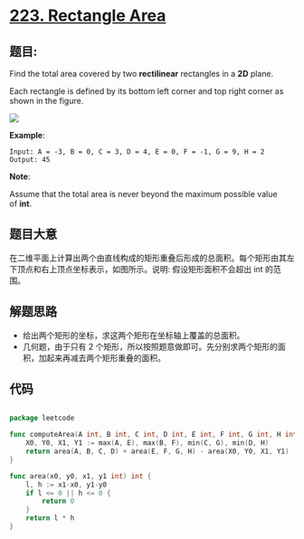 # [223. Rectangle Area](https://leetcode.com/problems/rectangle-area/)


## 题目:

Find the total area covered by two **rectilinear** rectangles in a **2D** plane.

Each rectangle is defined by its bottom left corner and top right corner as shown in the figure.

![](https://assets.leetcode-cn.com/aliyun-lc-upload/uploads/2018/10/22/rectangle_area.png)

**Example**:

    Input: A = -3, B = 0, C = 3, D = 4, E = 0, F = -1, G = 9, H = 2
    Output: 45

**Note**:

Assume that the total area is never beyond the maximum possible value of **int**.



## 题目大意

在二维平面上计算出两个由直线构成的矩形重叠后形成的总面积。每个矩形由其左下顶点和右上顶点坐标表示，如图所示。说明: 假设矩形面积不会超出 int 的范围。

## 解题思路


- 给出两个矩形的坐标，求这两个矩形在坐标轴上覆盖的总面积。
- 几何题，由于只有 2 个矩形，所以按照题意做即可。先分别求两个矩形的面积，加起来再减去两个矩形重叠的面积。


## 代码

```go

package leetcode

func computeArea(A int, B int, C int, D int, E int, F int, G int, H int) int {
	X0, Y0, X1, Y1 := max(A, E), max(B, F), min(C, G), min(D, H)
	return area(A, B, C, D) + area(E, F, G, H) - area(X0, Y0, X1, Y1)
}

func area(x0, y0, x1, y1 int) int {
	l, h := x1-x0, y1-y0
	if l <= 0 || h <= 0 {
		return 0
	}
	return l * h
}

```
